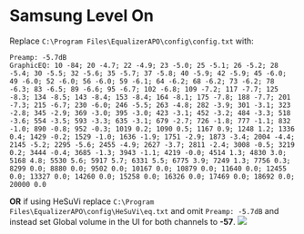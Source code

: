 # Samsung Level On
Replace `C:\Program Files\EqualizerAPO\config\config.txt` with:
```
Preamp: -5.7dB
GraphicEQ: 10 -84; 20 -4.7; 22 -4.9; 23 -5.0; 25 -5.1; 26 -5.2; 28 -5.4; 30 -5.5; 32 -5.6; 35 -5.7; 37 -5.8; 40 -5.9; 42 -5.9; 45 -6.0; 49 -6.0; 52 -6.0; 56 -6.0; 59 -6.1; 64 -6.2; 68 -6.2; 73 -6.2; 78 -6.3; 83 -6.5; 89 -6.6; 95 -6.7; 102 -6.8; 109 -7.2; 117 -7.7; 125 -8.3; 134 -8.5; 143 -8.4; 153 -8.4; 164 -8.1; 175 -7.8; 188 -7.7; 201 -7.3; 215 -6.7; 230 -6.0; 246 -5.5; 263 -4.8; 282 -3.9; 301 -3.1; 323 -2.8; 345 -2.9; 369 -3.0; 395 -3.0; 423 -3.1; 452 -3.2; 484 -3.3; 518 -3.6; 554 -3.5; 593 -3.3; 635 -3.1; 679 -2.7; 726 -1.8; 777 -1.1; 832 -1.0; 890 -0.8; 952 -0.3; 1019 0.2; 1090 0.5; 1167 0.9; 1248 1.2; 1336 0.4; 1429 -0.2; 1529 -1.0; 1636 -1.9; 1751 -2.9; 1873 -3.4; 2004 -4.4; 2145 -5.2; 2295 -5.6; 2455 -4.9; 2627 -3.7; 2811 -2.4; 3008 -0.5; 3219 0.2; 3444 -0.4; 3685 -1.3; 3943 -1.1; 4219 -0.0; 4514 1.3; 4830 3.0; 5168 4.8; 5530 5.6; 5917 5.7; 6331 5.5; 6775 3.9; 7249 1.3; 7756 0.3; 8299 0.0; 8880 0.0; 9502 0.0; 10167 0.0; 10879 0.0; 11640 0.0; 12455 0.0; 13327 0.0; 14260 0.0; 15258 0.0; 16326 0.0; 17469 0.0; 18692 0.0; 20000 0.0
```
**OR** if using HeSuVi replace `C:\Program Files\EqualizerAPO\config\HeSuVi\eq.txt` and omit `Preamp: -5.7dB` and instead set Global volume in the UI for both channels to **-57**.
![](https://raw.githubusercontent.com/jaakkopasanen/AutoEq/master/results/SBAF-Serious/innerfidelity/onear/Samsung%20Level%20On/Samsung%20Level%20On.png)